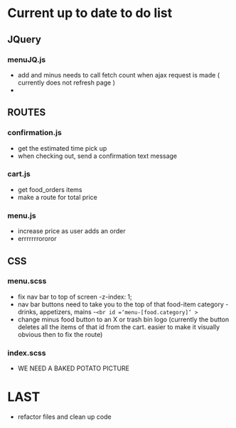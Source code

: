 # Current up to date to do list

## JQuery

### menuJQ.js
- add and minus needs to call fetch count when ajax request is made ( currently does not refresh page )
- 

## ROUTES

### confirmation.js
- get the estimated time pick up
- when checking out, send a confirmation text message

### cart.js
- get food_orders items
- make a route for total price

### menu.js
- increase price as user adds an order
- errrrrrrororor

## CSS

### menu.scss
- fix nav bar to top of screen
  -z-index: 1;
- nav bar buttons need to take you to the top of that food-item category
  -drinks, appetizers, mains
  -`<br id =‘menu-[food.category]’ >` 
- change minus food button to an X or trash bin logo (currently the button deletes all the items of that id from the cart. easier to make it visually obvious then to fix the route)

### index.scss
- WE NEED A BAKED POTATO PICTURE

# LAST
- refactor files and clean up code
